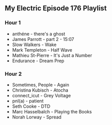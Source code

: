 ## My Electric Episode 176 Playlist

### Hour 1
* anthéne - there's a ghost
* James Parrott - part 2 - 15:07
* Slow Walkers - Wake
* Mark Templeton - Half Wave
* Mathieu St-Pierre - It's Just a Number
* Endurance - Dream Prep

### Hour 2

* Sometimes, People - Again
* Christina Kubisch - Atocha
* connect_icut - Grey Voltage
* pnl(a) - patient
* Seth Cooke - DTD
* Marc Hasselbalch - Playing the Books
* Norah Lorway - Spread
